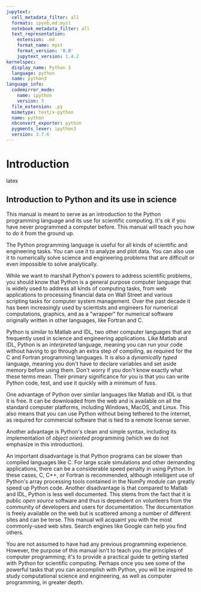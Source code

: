 ```yaml
---
jupytext:
  cell_metadata_filter: all
  formats: ipynb,md:myst
  notebook_metadata_filter: all
  text_representation:
    extension: .md
    format_name: myst
    format_version: '0.8'
    jupytext_version: 1.4.2
kernelspec:
  display_name: Python 3
  language: python
  name: python3
language_info:
  codemirror_mode:
    name: ipython
    version: 3
  file_extension: .py
  mimetype: text/x-python
  name: python
  nbconvert_exporter: python
  pygments_lexer: ipython3
  version: 3.7.6
---
```


Introduction
============

latex

Introduction to Python and its use in science
---------------------------------------------

This manual is meant to serve as an introduction to the Python
programming language and its use for scientific computing. It's ok if
you have never programmed a computer before. This manual will teach you
how to do it from the ground up.

The Python programming language is useful for all kinds of scientific
and engineering tasks. You can use it to analyze and plot data. You can
also use it to numerically solve science and engineering problems that
are difficult or even impossible to solve analytically.

While we want to marshall Python's powers to address scientific
problems, you should know that Python is a general purpose computer
language that is widely used to address all kinds of computing tasks,
from web applications to processing financial data on Wall Street and
various scripting tasks for computer system management. Over the past
decade it has been increasingly used by scientists and engineers for
numerical computations, graphics, and as a "wrapper" for numerical
software originally written in other languages, like Fortran and C.

Python is similar to Matlab and IDL, two other computer languages that
are frequently used in science and engineering applications. Like Matlab
and IDL, Python is an *interpreted* language, meaning you can run your
code without having to go through an extra step of compiling, as
required for the C and Fortran programming languages. It is also a
*dynamically typed* language, meaning you don't have to declare
variables and set aside memory before using them. Don't worry if you
don't know exactly what these terms mean. Their primary significance for
you is that you can write Python code, test, and use it quickly with a
minimum of fuss.

One advantage of Python over similar languages like Matlab and IDL is
that it is free. It can be downloaded from the web and is available on
all the standard computer platforms, including Windows, MacOS, and
Linux. This also means that you can use Python without being tethered to
the internet, as required for commercial software that is tied to a
remote license server.

Another advantage is Python's clean and simple syntax, including its
implementation of *object oriented* programming (which we do not
emphasize in this introduction).

An important disadvantage is that Python programs can be slower than
compiled languages like C. For large scale simulations and other
demanding applications, there can be a considerable speed penalty in
using Python. In these cases, C, C++, or Fortran is recommended,
although intelligent use of Python's array processing tools contained in
the NumPy module can greatly speed up Python code. Another disadvantage
is that compared to Matlab and IDL, Python is less well documented. This
stems from the fact that it is public *open source* software and thus is
dependent on volunteers from the community of developers and users for
documentation. The documentation is freely available on the web but is
scattered among a number of different sites and can be terse. This
manual will acquaint you with the most commonly-used web sites. Search
engines like Google can help you find others.

You are not assumed to have had any previous programming experience.
However, the purpose of this manual isn't to teach you the principles of
computer programming; it's to provide a practical guide to getting
started with Python for scientific computing. Perhaps once you see some
of the powerful tasks that you can accomplish with Python, you will be
inspired to study computational science and engineering, as well as
computer programming, in greater depth.
